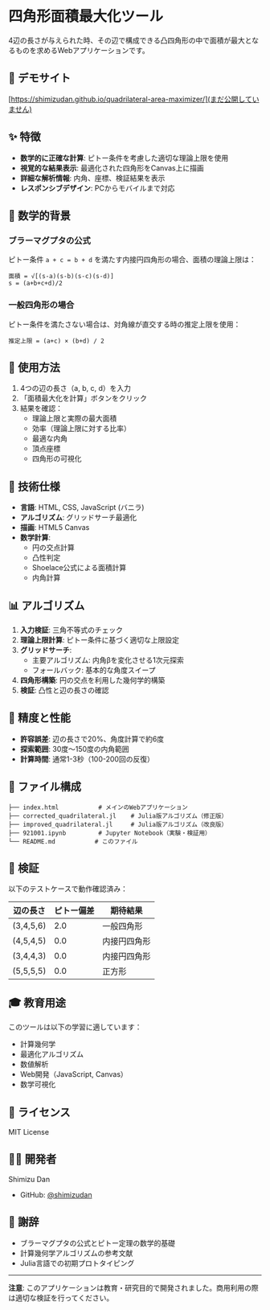 # 四角形面積最大化ツール

4辺の長さが与えられた時、その辺で構成できる凸四角形の中で面積が最大となるものを求めるWebアプリケーションです。

## 🔗 デモサイト

[https://shimizudan.github.io/quadrilateral-area-maximizer/](まだ公開していません)

## ✨ 特徴

- **数学的に正確な計算**: ピトー条件を考慮した適切な理論上限を使用
- **視覚的な結果表示**: 最適化された四角形をCanvas上に描画
- **詳細な解析情報**: 内角、座標、検証結果を表示
- **レスポンシブデザイン**: PCからモバイルまで対応

## 🧮 数学的背景

### ブラーマグプタの公式
ピトー条件 `a + c = b + d` を満たす内接円四角形の場合、面積の理論上限は：

```
面積 = √[(s-a)(s-b)(s-c)(s-d)]
s = (a+b+c+d)/2
```

### 一般四角形の場合
ピトー条件を満たさない場合は、対角線が直交する時の推定上限を使用：

```
推定上限 = (a+c) × (b+d) / 2
```

## 🚀 使用方法

1. 4つの辺の長さ（a, b, c, d）を入力
2. 「面積最大化を計算」ボタンをクリック
3. 結果を確認：
   - 理論上限と実際の最大面積
   - 効率（理論上限に対する比率）
   - 最適な内角
   - 頂点座標
   - 四角形の可視化

## 🔧 技術仕様

- **言語**: HTML, CSS, JavaScript (バニラ)
- **アルゴリズム**: グリッドサーチ最適化
- **描画**: HTML5 Canvas
- **数学計算**: 
  - 円の交点計算
  - 凸性判定
  - Shoelace公式による面積計算
  - 内角計算

## 📊 アルゴリズム

1. **入力検証**: 三角不等式のチェック
2. **理論上限計算**: ピトー条件に基づく適切な上限設定
3. **グリッドサーチ**: 
   - 主要アルゴリズム: 内角βを変化させる1次元探索
   - フォールバック: 基本的な角度スイープ
4. **四角形構築**: 円の交点を利用した幾何学的構築
5. **検証**: 凸性と辺の長さの確認

## 🎯 精度と性能

- **許容誤差**: 辺の長さで20%、角度計算で約6度
- **探索範囲**: 30度〜150度の内角範囲
- **計算時間**: 通常1-3秒（100-200回の反復）

## 📁 ファイル構成

```
├── index.html           # メインのWebアプリケーション
├── corrected_quadrilateral.jl    # Julia版アルゴリズム（修正版）
├── improved_quadrilateral.jl     # Julia版アルゴリズム（改良版）
├── 921001.ipynb         # Jupyter Notebook（実験・検証用）
└── README.md           # このファイル
```

## 🔬 検証

以下のテストケースで動作確認済み：

| 辺の長さ | ピトー偏差 | 期待結果 |
|---------|-----------|---------|
| (3,4,5,6) | 2.0 | 一般四角形 |
| (4,5,4,5) | 0.0 | 内接円四角形 |
| (3,4,4,3) | 0.0 | 内接円四角形 |
| (5,5,5,5) | 0.0 | 正方形 |

## 🎓 教育用途

このツールは以下の学習に適しています：

- 計算幾何学
- 最適化アルゴリズム
- 数値解析
- Web開発（JavaScript, Canvas）
- 数学可視化

## 📝 ライセンス

MIT License

## 👨‍💻 開発者

Shimizu Dan
- GitHub: [@shimizudan](https://github.com/shimizudan)

## 🙏 謝辞

- ブラーマグプタの公式とピトー定理の数学的基礎
- 計算幾何学アルゴリズムの参考文献
- Julia言語での初期プロトタイピング

---

**注意**: このアプリケーションは教育・研究目的で開発されました。商用利用の際は適切な検証を行ってください。